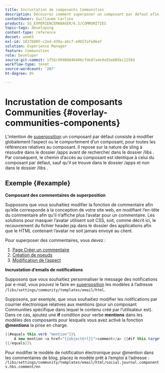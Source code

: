 ```yaml
---
title: Incrustation de composants Communities
description: Découvrez comment superposer un composant par défaut afin de pouvoir modifier globalement l’aspect ou le comportement d’un composant pour toutes les références relatives au composant.
contentOwner: Guillaume Carlino
products: SG_EXPERIENCEMANAGER/6.5/COMMUNITIES
topic-tags: developing
content-type: reference
docset: aem65
exl-id: 18376805-c2ed-439a-abc7-e9657afe8baf
solution: Experience Manager
feature: Communities
role: Developer
source-git-commit: 1f56c99980846400cfde8fa4e9a55e885bc2258d
workflow-type: tm+mt
source-wordcount: '267'
ht-degree: 0%

---
```


# Incrustation de composants Communities {#overlay-communities-components}

L’intention de [superposition](/help/communities/client-customize.md#overlays) un composant par défaut consiste à modifier globalement l’aspect ou le comportement d’un composant, pour toutes les références relatives au composant. Il repose sur la nature de sling à résoudre dans le dossier /apps avant de rechercher dans le dossier /libs . Par conséquent, le chemin d’accès au composant est identique à celui du composant par défaut, sauf qu’il se trouve dans le dossier /apps et non dans le dossier /libs .

## Exemple {#example}

**Composant des commentaires de superposition**

Supposons que vous souhaitiez modifier la fonction de commentaire afin qu’elle corresponde à la conception de votre site web, en modifiant l’en-tête du commentaire afin qu’il n’affiche plus l’avatar pour un commentaire. Les solutions pour masquer l’avatar utilisent soit CSS, soit, comme décrit ici, le recouvrement du fichier header.jsp dans le dossier des applications afin que le HTML contenant l’avatar ne soit jamais envoyé au client.

Pour superposer des commentaires, vous devez :

1. [Page Créer un commentaire](/help/communities/overlay-create-comments-page.md)
1. [Création de noeuds](/help/communities/overlay-create-nodes.md)
1. [Modification de l’aspect](/help/communities/overlay-alter-appearance.md)

**Incrustation d’emails de notifications**

Supposons que vous souhaitiez personnaliser le message des notifications par e-mail, vous pouvez le faire en [superposition](/help/communities/client-customize.md#overlays) les modèles à l’adresse `/libs/settings/community/templates/email/html`.

Supposons, par exemple, que vous souhaitiez modifier les notifications par courrier électronique relatives aux mentions (pour un composant Communities spécifique dans lequel le contenu créé par l’utilisateur est). Dans ce cas, ajoutez une **if** condition pour verbe **mentions** dans les modèles des composants pour lesquels vous avez activé la fonction **@mentions** la prise en charge.

```java
{{#equals this.verb "mention"}}\
    A new mention <a href="{{objectUrl}}">comment</a> {{#if this.target.properties.[jcr:title]}}to the article "{{{target.displayName}}}" {{/if}}was added by {{{user.name}}} on {{dateUtil this.published format="EEE, d MMM yyyy HH:mm:ss z"}}.\n \
{{/equals}}\
```

Pour modifier le modèle de notification électronique pour @mention dans les commentaires de blog, placez le modèle prêt à l’emploi à l’adresse : `/libs/settings/community/templates/email/html/social.journal.components.hbs.comment/en`
